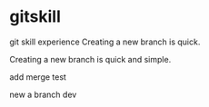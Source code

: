 # gitskill
git skill experience
Creating a new branch is quick.

Creating a new branch is quick and simple.

add merge test

new a branch dev
